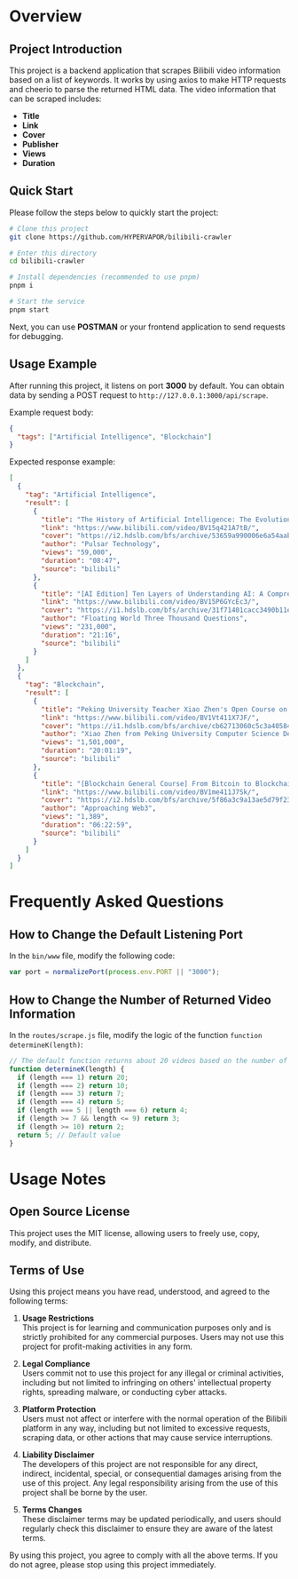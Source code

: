 # Overview

## Project Introduction

This project is a backend application that scrapes Bilibili video information based on a list of keywords. It works by using axios to make HTTP requests and cheerio to parse the returned HTML data. The video information that can be scraped includes:

- **Title**
- **Link**
- **Cover**
- **Publisher**
- **Views**
- **Duration**

## Quick Start

Please follow the steps below to quickly start the project:

```bash
# Clone this project
git clone https://github.com/HYPERVAPOR/bilibili-crawler

# Enter this directory
cd bilibili-crawler

# Install dependencies (recommended to use pnpm)
pnpm i

# Start the service
pnpm start
```

Next, you can use **POSTMAN** or your frontend application to send requests for debugging.

## Usage Example

After running this project, it listens on port **3000** by default. You can obtain data by sending a POST request to `http://127.0.0.1:3000/api/scrape`.

Example request body:

```json
{
  "tags": ["Artificial Intelligence", "Blockchain"]
}
```

Expected response example:

```json
[
  {
    "tag": "Artificial Intelligence",
    "result": [
      {
        "title": "The History of Artificial Intelligence: The Evolutionary Path of AI",
        "link": "https://www.bilibili.com/video/BV15q421A7tB/",
        "cover": "https://i2.hdslb.com/bfs/archive/53659a990006e6a54aab0e1572ffe2f2110583aa.jpg@672w_378h_1c_!web-search-common-cover",
        "author": "Pulsar Technology",
        "views": "59,000",
        "duration": "08:47",
        "source": "bilibili"
      },
      {
        "title": "[AI Edition] Ten Layers of Understanding AI: A Comprehensive Insight into AI's Past, Present, and Future.",
        "link": "https://www.bilibili.com/video/BV15P6GYcEc3/",
        "cover": "https://i1.hdslb.com/bfs/archive/31f71401cacc3490b11e9d1eb19efa7505171da6.jpg@672w_378h_1c_!web-search-common-cover",
        "author": "Floating World Three Thousand Questions",
        "views": "231,000",
        "duration": "21:16",
        "source": "bilibili"
      }
    ]
  },
  {
    "tag": "Blockchain",
    "result": [
      {
        "title": "Peking University Teacher Xiao Zhen's Open Course on Blockchain Technology and Applications",
        "link": "https://www.bilibili.com/video/BV1Vt411X7JF/",
        "cover": "https://i1.hdslb.com/bfs/archive/cb62713060c5c3a4058436fd5beba55f5894b70d.jpg@672w_378h_1c_!web-search-common-cover",
        "author": "Xiao Zhen from Peking University Computer Science Department",
        "views": "1,501,000",
        "duration": "20:01:19",
        "source": "bilibili"
      },
      {
        "title": "[Blockchain General Course] From Bitcoin to Blockchain - Lecturers and PhD Students from China's Top 10 Universities",
        "link": "https://www.bilibili.com/video/BV1me411J7Sk/",
        "cover": "https://i2.hdslb.com/bfs/archive/5f86a3c9a13ae5d79f23019c73079efdae83761e.png@672w_378h_1c_!web-search-common-cover",
        "author": "Approaching Web3",
        "views": "1,389",
        "duration": "06:22:59",
        "source": "bilibili"
      }
    ]
  }
]
```

# Frequently Asked Questions

## How to Change the Default Listening Port

In the `bin/www` file, modify the following code:

```javascript
var port = normalizePort(process.env.PORT || "3000");
```

## How to Change the Number of Returned Video Information

In the `routes/scrape.js` file, modify the logic of the function `function determineK(length)`:

```javascript
// The default function returns about 20 videos based on the number of tags
function determineK(length) {
  if (length === 1) return 20;
  if (length === 2) return 10;
  if (length === 3) return 7;
  if (length === 4) return 5;
  if (length === 5 || length === 6) return 4;
  if (length >= 7 && length <= 9) return 3;
  if (length >= 10) return 2;
  return 5; // Default value
}
```

# Usage Notes

## Open Source License

This project uses the MIT license, allowing users to freely use, copy, modify, and distribute.

## Terms of Use

Using this project means you have read, understood, and agreed to the following terms:

1. **Usage Restrictions**  
   This project is for learning and communication purposes only and is strictly prohibited for any commercial purposes. Users may not use this project for profit-making activities in any form.

2. **Legal Compliance**  
   Users commit not to use this project for any illegal or criminal activities, including but not limited to infringing on others' intellectual property rights, spreading malware, or conducting cyber attacks.

3. **Platform Protection**  
   Users must not affect or interfere with the normal operation of the Bilibili platform in any way, including but not limited to excessive requests, scraping data, or other actions that may cause service interruptions.

4. **Liability Disclaimer**  
   The developers of this project are not responsible for any direct, indirect, incidental, special, or consequential damages arising from the use of this project. Any legal responsibility arising from the use of this project shall be borne by the user.

5. **Terms Changes**  
   These disclaimer terms may be updated periodically, and users should regularly check this disclaimer to ensure they are aware of the latest terms.

By using this project, you agree to comply with all the above terms. If you do not agree, please stop using this project immediately.
